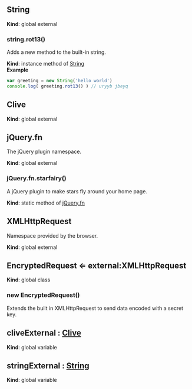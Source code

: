 ## String
**Kind**: global external


### string.rot13()
Adds a new method to the built-in string.

**Kind**: instance method of [String](#external_String)  
**Example**
```js
var greeting = new String('hello world')
console.log( greeting.rot13() ) // uryyb jbeyq
```


## Clive
**Kind**: global external


## jQuery.fn
The jQuery plugin namespace.

**Kind**: global external


### jQuery.fn.starfairy()
A jQuery plugin to make stars fly around your home page.

**Kind**: static method of [jQuery.fn](#external_jQuery.fn)


## XMLHttpRequest
Namespace provided by the browser.

**Kind**: global external


## EncryptedRequest ⇐ external:XMLHttpRequest
**Kind**: global class


### new EncryptedRequest()
Extends the built in XMLHttpRequest to send data encoded with a secret key.


## cliveExternal : [Clive](#external_Clive)
**Kind**: global variable


## stringExternal : [String](#external_String)
**Kind**: global variable


